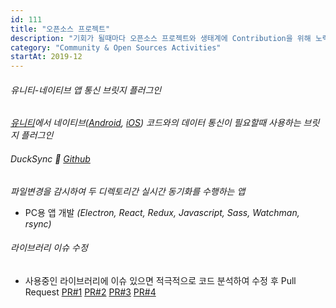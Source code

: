 ```yaml
---
id: 111
title: "오픈소스 프로젝트"
description: "기회가 될때마다 오픈소스 프로젝트와 생태계에 Contribution을 위해 노력하고 있습니다."
category: "Community & Open Sources Activities"
startAt: 2019-12
---
```


###### 유니티-네이티브 앱 통신 브릿지 플러그인

*[유니티](https://github.com/heyask/MyUnityPlugin-unity)에서 네이티브([Android](https://github.com/heyask/MyUnityPlugin-android), [iOS](https://github.com/heyask/MyUnityPlugin-ios)) 코드와의 데이터 통신이 필요할때 사용하는 브릿지 플러그인*

######  DuckSync 🐥 [Github](https://github.com/heyask/DuckSync)

*파일변경을 감시하여 두 디렉토리간 실시간 동기화를 수행하는 앱*

- PC용 앱 개발 *(Electron, React, Redux, Javascript, Sass, Watchman, rsync)*

###### 라이브러리 이슈 수정

- 사용중인 라이브러리에 이슈 있으면 적극적으로 코드 분석하여 수정 후 Pull Request [PR#1](https://github.com/calebkiage/flutter_animated_circle_progress/pull/2) [PR#2](https://github.com/Cretezy/linkify/pull/9) [PR#3](https://github.com/LBSTECH/naver_map_plugin/pull/68) [PR#4](https://github.com/jaydenseric/graphql-upload/pull/385)
